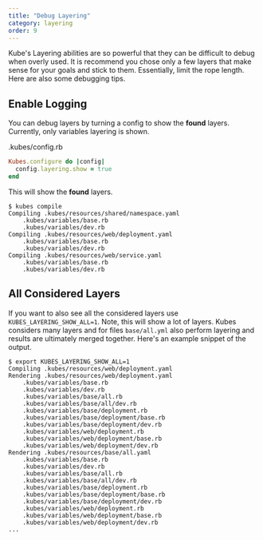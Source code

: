 ```yaml
---
title: "Debug Layering"
category: layering
order: 9
---
```


Kube's Layering abilities are so powerful that they can be difficult to debug when overly used.  It is recommend you chose only a few layers that make sense for your goals and stick to them. Essentially, limit the rope length. Here are also some debugging tips.

## Enable Logging

You can debug layers by turning a config to show the **found** layers. Currently, only variables layering is shown.

.kubes/config.rb

```ruby
Kubes.configure do |config|
  config.layering.show = true
end
```

This will show the **found** layers.

    $ kubes compile
    Compiling .kubes/resources/shared/namespace.yaml
        .kubes/variables/base.rb
        .kubes/variables/dev.rb
    Compiling .kubes/resources/web/deployment.yaml
        .kubes/variables/base.rb
        .kubes/variables/dev.rb
    Compiling .kubes/resources/web/service.yaml
        .kubes/variables/base.rb
        .kubes/variables/dev.rb

## All Considered Layers

If you want to also see all the considered layers use `KUBES_LAYERING_SHOW_ALL=1`. Note, this will show a lot of layers. Kubes considers many layers and for files `base/all.yml` also perform layering and results are ultimately merged together. Here's an example snippet of the output.

    $ export KUBES_LAYERING_SHOW_ALL=1
    Compiling .kubes/resources/web/deployment.yaml
    Rendering .kubes/resources/web/deployment.yaml
        .kubes/variables/base.rb
        .kubes/variables/dev.rb
        .kubes/variables/base/all.rb
        .kubes/variables/base/all/dev.rb
        .kubes/variables/base/deployment.rb
        .kubes/variables/base/deployment/base.rb
        .kubes/variables/base/deployment/dev.rb
        .kubes/variables/web/deployment.rb
        .kubes/variables/web/deployment/base.rb
        .kubes/variables/web/deployment/dev.rb
    Rendering .kubes/resources/base/all.yaml
        .kubes/variables/base.rb
        .kubes/variables/dev.rb
        .kubes/variables/base/all.rb
        .kubes/variables/base/all/dev.rb
        .kubes/variables/base/deployment.rb
        .kubes/variables/base/deployment/base.rb
        .kubes/variables/base/deployment/dev.rb
        .kubes/variables/web/deployment.rb
        .kubes/variables/web/deployment/base.rb
        .kubes/variables/web/deployment/dev.rb
    ...
